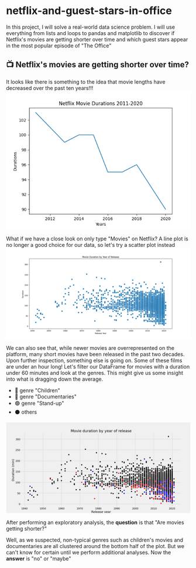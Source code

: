 # netflix-and-guest-stars-in-office

In this project, I will solve a real-world data science problem. 
I will use everything from lists and loops to pandas and matplotlib to discover if Netflix's movies are getting shorter over time 
and which guest stars appear in the most popular episode of "The Office"

## 📺 Netflix's movies are getting shorter over time?

It looks like there is something to the idea that movie lengths have decreased over the past ten years!!!
![](Figure_1.png)

What if we have a close look on only type "Movies" on Netflix? A line plot is no longer a good choice for our data, so let's try a scatter plot instead
![](Figure_2.png)

We can also see that, while newer movies are overrepresented on the platform, many short movies have been released in the past two decades.
Upon further inspection, something else is going on. Some of these films are under an hour long! Let's filter our DataFrame for movies with a duration under 60 minutes and look at the genres. This might give us some insight into what is dragging down the average.
- 🔴 genre "Children"
- 🔵 genre "Documentaries" 
- 🟢 genre "Stand-up"
- ⚫ others

![](Figure_3.png)

After performing an exploratory analysis, the **question** is that "Are movies getting shorter?"

Well, as we suspected, non-typical genres such as children's movies and documentaries are all clustered around the bottom half of the plot. But we can't know for certain until we perform additional analyses. Now the **answer** is "no" or "maybe"



